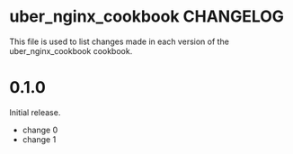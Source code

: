 # uber_nginx_cookbook CHANGELOG

This file is used to list changes made in each version of the uber_nginx_cookbook cookbook.

# 0.1.0

Initial release.

- change 0
- change 1

